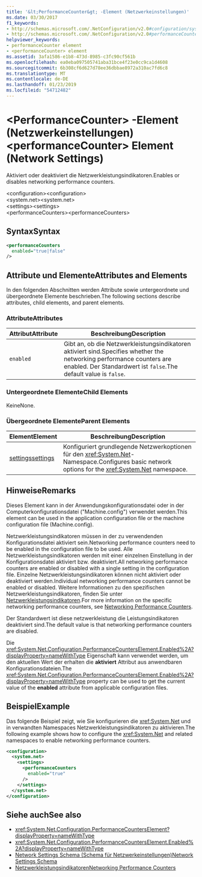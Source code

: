 ```yaml
---
title: '&lt;PerformanceCounter&gt; -Element (Netzwerkeinstellungen)'
ms.date: 03/30/2017
f1_keywords:
- http://schemas.microsoft.com/.NetConfiguration/v2.0#configuration/system.net/settings/performanceCounters
- http://schemas.microsoft.com/.NetConfiguration/v2.0#performanceCounters
helpviewer_keywords:
- performanceCounter element
- <performanceCounter> element
ms.assetid: 3afa1586-e1b8-473d-8985-c3fc90cf561b
ms.openlocfilehash: ea0eba097505741aba31bce4f23e0cc9ca1d4608
ms.sourcegitcommit: 6b308cf6d627d78ee36dbbae8972a310ac7fd6c8
ms.translationtype: MT
ms.contentlocale: de-DE
ms.lasthandoff: 01/23/2019
ms.locfileid: "54712482"
---
```

# <a name="ltperformancecountergt-element-network-settings"></a><span data-ttu-id="1c791-102">&lt;PerformanceCounter&gt; -Element (Netzwerkeinstellungen)</span><span class="sxs-lookup"><span data-stu-id="1c791-102">&lt;performanceCounter&gt; Element (Network Settings)</span></span>
<span data-ttu-id="1c791-103">Aktiviert oder deaktiviert die Netzwerkleistungsindikatoren.</span><span class="sxs-lookup"><span data-stu-id="1c791-103">Enables or disables networking performance counters.</span></span>  
  
 <span data-ttu-id="1c791-104">\<configuration></span><span class="sxs-lookup"><span data-stu-id="1c791-104">\<configuration></span></span>  
<span data-ttu-id="1c791-105">\<system.net></span><span class="sxs-lookup"><span data-stu-id="1c791-105">\<system.net></span></span>  
<span data-ttu-id="1c791-106">\<settings></span><span class="sxs-lookup"><span data-stu-id="1c791-106">\<settings></span></span>  
<span data-ttu-id="1c791-107">\<performanceCounters></span><span class="sxs-lookup"><span data-stu-id="1c791-107">\<performanceCounters></span></span>  
  
## <a name="syntax"></a><span data-ttu-id="1c791-108">Syntax</span><span class="sxs-lookup"><span data-stu-id="1c791-108">Syntax</span></span>  
  
```xml  
<performanceCounters  
  enabled="true|false"  
/>  
```  
  
## <a name="attributes-and-elements"></a><span data-ttu-id="1c791-109">Attribute und Elemente</span><span class="sxs-lookup"><span data-stu-id="1c791-109">Attributes and Elements</span></span>  
 <span data-ttu-id="1c791-110">In den folgenden Abschnitten werden Attribute sowie untergeordnete und übergeordnete Elemente beschrieben.</span><span class="sxs-lookup"><span data-stu-id="1c791-110">The following sections describe attributes, child elements, and parent elements.</span></span>  
  
### <a name="attributes"></a><span data-ttu-id="1c791-111">Attribute</span><span class="sxs-lookup"><span data-stu-id="1c791-111">Attributes</span></span>  
  
|<span data-ttu-id="1c791-112">Attribut</span><span class="sxs-lookup"><span data-stu-id="1c791-112">Attribute</span></span>|<span data-ttu-id="1c791-113">Beschreibung</span><span class="sxs-lookup"><span data-stu-id="1c791-113">Description</span></span>|  
|---------------|-----------------|  
|`enabled`|<span data-ttu-id="1c791-114">Gibt an, ob die Netzwerkleistungsindikatoren aktiviert sind.</span><span class="sxs-lookup"><span data-stu-id="1c791-114">Specifies whether the networking performance counters are enabled.</span></span> <span data-ttu-id="1c791-115">Der Standardwert ist `false`.</span><span class="sxs-lookup"><span data-stu-id="1c791-115">The default value is `false`.</span></span>|  
  
### <a name="child-elements"></a><span data-ttu-id="1c791-116">Untergeordnete Elemente</span><span class="sxs-lookup"><span data-stu-id="1c791-116">Child Elements</span></span>  
 <span data-ttu-id="1c791-117">Keine</span><span class="sxs-lookup"><span data-stu-id="1c791-117">None.</span></span>  
  
### <a name="parent-elements"></a><span data-ttu-id="1c791-118">Übergeordnete Elemente</span><span class="sxs-lookup"><span data-stu-id="1c791-118">Parent Elements</span></span>  
  
|<span data-ttu-id="1c791-119">Element</span><span class="sxs-lookup"><span data-stu-id="1c791-119">Element</span></span>|<span data-ttu-id="1c791-120">Beschreibung</span><span class="sxs-lookup"><span data-stu-id="1c791-120">Description</span></span>|  
|-------------|-----------------|  
|[<span data-ttu-id="1c791-121">settings</span><span class="sxs-lookup"><span data-stu-id="1c791-121">settings</span></span>](../../../../../docs/framework/configure-apps/file-schema/network/settings-element-network-settings.md)|<span data-ttu-id="1c791-122">Konfiguriert grundlegende Netzwerkoptionen für den <xref:System.Net>-Namespace.</span><span class="sxs-lookup"><span data-stu-id="1c791-122">Configures basic network options for the <xref:System.Net> namespace.</span></span>|  
  
## <a name="remarks"></a><span data-ttu-id="1c791-123">Hinweise</span><span class="sxs-lookup"><span data-stu-id="1c791-123">Remarks</span></span>  
 <span data-ttu-id="1c791-124">Dieses Element kann in der Anwendungskonfigurationsdatei oder in der Computerkonfigurationsdatei ("Machine.config") verwendet werden.</span><span class="sxs-lookup"><span data-stu-id="1c791-124">This element can be used in the application configuration file or the machine configuration file (Machine.config).</span></span>  
  
 <span data-ttu-id="1c791-125">Netzwerkleistungsindikatoren müssen in der zu verwendenden Konfigurationsdatei aktiviert sein.</span><span class="sxs-lookup"><span data-stu-id="1c791-125">Networking performance counters need to be enabled in the configuration file to be used.</span></span> <span data-ttu-id="1c791-126">Alle Netzwerkleistungsindikatoren werden mit einer einzelnen Einstellung in der Konfigurationsdatei aktiviert bzw. deaktiviert.</span><span class="sxs-lookup"><span data-stu-id="1c791-126">All networking performance counters are enabled or disabled with a single setting in the configuration file.</span></span> <span data-ttu-id="1c791-127">Einzelne Netzwerkleistungsindikatoren können nicht aktiviert oder deaktiviert werden.</span><span class="sxs-lookup"><span data-stu-id="1c791-127">Individual networking performance counters cannot be enabled or disabled.</span></span> <span data-ttu-id="1c791-128">Weitere Informationen zu den spezifischen Netzwerkleistungsindikatoren, finden Sie unter [Netzwerkleistungsindikatoren](../../../../../docs/framework/debug-trace-profile/performance-counters.md#networking).</span><span class="sxs-lookup"><span data-stu-id="1c791-128">For more information on the specific networking performance counters, see [Networking Performance Counters](../../../../../docs/framework/debug-trace-profile/performance-counters.md#networking).</span></span>  
  
 <span data-ttu-id="1c791-129">Der Standardwert ist diese netzwerkleistung die Leistungsindikatoren deaktiviert sind.</span><span class="sxs-lookup"><span data-stu-id="1c791-129">The default value is that networking performance counters are disabled.</span></span>  
  
 <span data-ttu-id="1c791-130">Die <xref:System.Net.Configuration.PerformanceCountersElement.Enabled%2A?displayProperty=nameWithType> Eigenschaft kann verwendet werden, um den aktuellen Wert der erhalten die **aktiviert** Attribut aus anwendbaren Konfigurationsdateien.</span><span class="sxs-lookup"><span data-stu-id="1c791-130">The <xref:System.Net.Configuration.PerformanceCountersElement.Enabled%2A?displayProperty=nameWithType> property can be used to get the current value of the **enabled** attribute from applicable configuration files.</span></span>  
  
## <a name="example"></a><span data-ttu-id="1c791-131">Beispiel</span><span class="sxs-lookup"><span data-stu-id="1c791-131">Example</span></span>  
 <span data-ttu-id="1c791-132">Das folgende Beispiel zeigt, wie Sie konfigurieren die <xref:System.Net> und in verwandten Namespaces Netzwerkleistungsindikatoren zu aktivieren.</span><span class="sxs-lookup"><span data-stu-id="1c791-132">The following example shows how to configure the <xref:System.Net> and related namespaces to enable networking performance counters.</span></span>  
  
```xml  
<configuration>  
  <system.net>  
    <settings>  
      <performanceCounters  
        enabled="true"  
      />  
    </settings>  
  </system.net>  
</configuration>  
```  
  
## <a name="see-also"></a><span data-ttu-id="1c791-133">Siehe auch</span><span class="sxs-lookup"><span data-stu-id="1c791-133">See also</span></span>
- <xref:System.Net.Configuration.PerformanceCountersElement?displayProperty=nameWithType>
- <xref:System.Net.Configuration.PerformanceCountersElement.Enabled%2A?displayProperty=nameWithType>
- [<span data-ttu-id="1c791-134">Network Settings Schema (Schema für Netzwerkeinstellungen)</span><span class="sxs-lookup"><span data-stu-id="1c791-134">Network Settings Schema</span></span>](../../../../../docs/framework/configure-apps/file-schema/network/index.md)
- [<span data-ttu-id="1c791-135">Netzwerkleistungsindikatoren</span><span class="sxs-lookup"><span data-stu-id="1c791-135">Networking Performance Counters</span></span>](../../../../../docs/framework/debug-trace-profile/performance-counters.md#networking)
